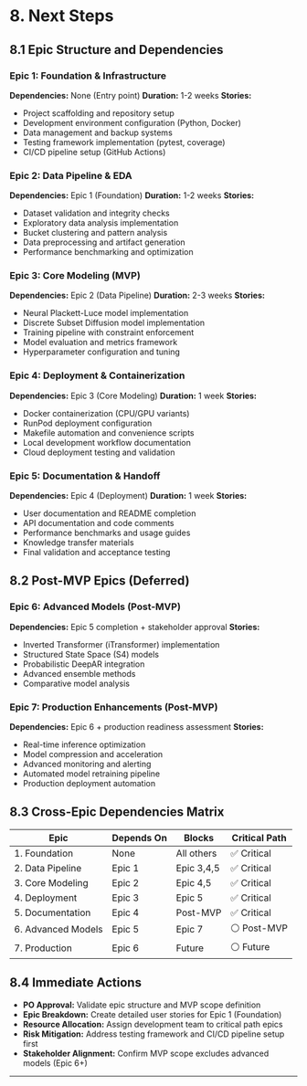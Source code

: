 # 8. Next Steps

## 8.1 Epic Structure and Dependencies

### Epic 1: Foundation & Infrastructure
**Dependencies:** None (Entry point)
**Duration:** 1-2 weeks
**Stories:**
- Project scaffolding and repository setup
- Development environment configuration (Python, Docker)
- Data management and backup systems
- Testing framework implementation (pytest, coverage)
- CI/CD pipeline setup (GitHub Actions)

### Epic 2: Data Pipeline & EDA
**Dependencies:** Epic 1 (Foundation)
**Duration:** 1-2 weeks
**Stories:**
- Dataset validation and integrity checks
- Exploratory data analysis implementation
- Bucket clustering and pattern analysis
- Data preprocessing and artifact generation
- Performance benchmarking and optimization

### Epic 3: Core Modeling (MVP)
**Dependencies:** Epic 2 (Data Pipeline)
**Duration:** 2-3 weeks
**Stories:**
- Neural Plackett-Luce model implementation
- Discrete Subset Diffusion model implementation
- Training pipeline with constraint enforcement
- Model evaluation and metrics framework
- Hyperparameter configuration and tuning

### Epic 4: Deployment & Containerization
**Dependencies:** Epic 3 (Core Modeling)
**Duration:** 1 week
**Stories:**
- Docker containerization (CPU/GPU variants)
- RunPod deployment configuration
- Makefile automation and convenience scripts
- Local development workflow documentation
- Cloud deployment testing and validation

### Epic 5: Documentation & Handoff
**Dependencies:** Epic 4 (Deployment)
**Duration:** 1 week
**Stories:**
- User documentation and README completion
- API documentation and code comments
- Performance benchmarks and usage guides
- Knowledge transfer materials
- Final validation and acceptance testing

## 8.2 Post-MVP Epics (Deferred)

### Epic 6: Advanced Models (Post-MVP)
**Dependencies:** Epic 5 completion + stakeholder approval
**Stories:**
- Inverted Transformer (iTransformer) implementation
- Structured State Space (S4) models
- Probabilistic DeepAR integration
- Advanced ensemble methods
- Comparative model analysis

### Epic 7: Production Enhancements (Post-MVP)
**Dependencies:** Epic 6 + production readiness assessment
**Stories:**
- Real-time inference optimization
- Model compression and acceleration
- Advanced monitoring and alerting
- Automated model retraining pipeline
- Production deployment automation

## 8.3 Cross-Epic Dependencies Matrix

| Epic | Depends On | Blocks | Critical Path |
|------|------------|--------|---------------|
| 1. Foundation | None | All others | ✅ Critical |
| 2. Data Pipeline | Epic 1 | Epic 3,4,5 | ✅ Critical |
| 3. Core Modeling | Epic 2 | Epic 4,5 | ✅ Critical |
| 4. Deployment | Epic 3 | Epic 5 | ✅ Critical |
| 5. Documentation | Epic 4 | Post-MVP | ✅ Critical |
| 6. Advanced Models | Epic 5 | Epic 7 | ⚪ Post-MVP |
| 7. Production | Epic 6 | Future | ⚪ Future |

## 8.4 Immediate Actions

* **PO Approval:** Validate epic structure and MVP scope definition
* **Epic Breakdown:** Create detailed user stories for Epic 1 (Foundation)
* **Resource Allocation:** Assign development team to critical path epics
* **Risk Mitigation:** Address testing framework and CI/CD pipeline setup first
* **Stakeholder Alignment:** Confirm MVP scope excludes advanced models (Epic 6+)

---